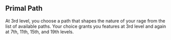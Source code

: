 ## Primal Path
At 3rd level, you choose a path that shapes the nature of your rage from the list of available paths. Your choice grants you features at 3rd level and again at 7th, 11th, 15th, and 19th levels.

<!--
Changes:
- notice the new levels for subclasses:
- before: 3 6 10 14
-  after: 3 7 11 15 19
- there is an extra subclass upgrade near the end.
-->
